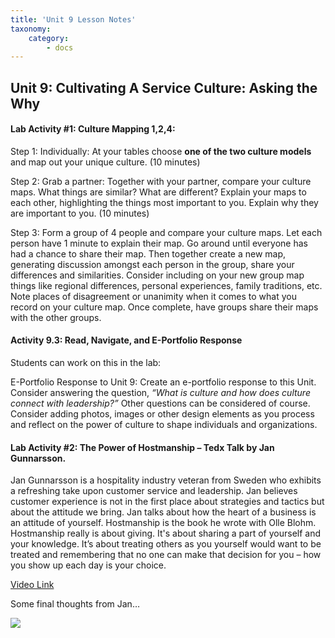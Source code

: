 ```yaml
---
title: 'Unit 9 Lesson Notes'
taxonomy:
    category:
        - docs
---
```


## Unit 9: Cultivating A Service Culture: Asking the Why

#### Lab Activity #1: Culture Mapping 1,2,4:

Step 1: Individually: At your tables choose **one of the two culture models**
and map out your unique culture. (10 minutes)

Step 2: Grab a partner: Together with your partner, compare your culture maps.
What things are similar? What are different? Explain your maps to each other,
highlighting the things most important to you. Explain why they are important to
you. (10 minutes)

Step 3: Form a group of 4 people and compare your culture maps. Let each person
have 1 minute to explain their map. Go around until everyone has had a chance to
share their map. Then together create a new map, generating discussion amongst
each person in the group, share your differences and similarities. Consider
including on your new group map things like regional differences, personal
experiences, family traditions, etc. Note places of disagreement or unanimity
when it comes to what you record on your culture map. Once complete, have groups
share their maps with the other groups.


#### Activity 9.3: Read, Navigate, and E-Portfolio Response
Students can work on this in the lab:

E-Portfolio Response to Unit 9: Create an e-portfolio response to this
Unit. Consider answering the question, *“What is culture and how does
culture connect with leadership?”* Other questions can be considered of
course. Consider adding photos, images or other design elements as you
process and reflect on the power of culture to shape individuals and
organizations.


#### Lab Activity \#2: The Power of Hostmanship – Tedx Talk by Jan Gunnarsson.
Jan Gunnarsson is a hospitality industry veteran from Sweden who exhibits a
refreshing take upon customer service and leadership. Jan believes customer
experience is not in the first place about strategies and tactics but about the
attitude we bring. Jan talks about how the heart of a business is an attitude of
yourself. Hostmanship is the book he wrote with Olle Blohm. Hostmanship really
is about giving. It's about sharing a part of yourself and your knowledge. It’s
about treating others as you yourself would want to be treated and remembering
that no one can make that decision for you – how you show up each day is your
choice.

[Video Link](https://www.youtube.com/watch?v=VEfUyOpG4b8)

Some final thoughts from Jan…

![](media/d81077a1e2a1835a786ce5a7e2c342a7.emf)
